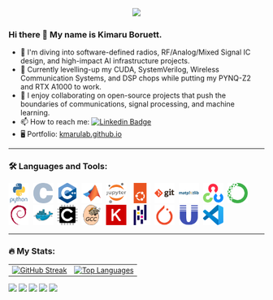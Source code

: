 <!-- Greeting -->
<p align="center">
  <img src="https://capsule-render.vercel.app/api?type=waving&height=130&color=gradient&text=Hello%20There%20😁&reversal=false&fontAlignY=34"/>
</p>

### Hi there 👋 My name is Kimaru Boruett.
- 🔭 I'm diving into software-defined radios, RF/Analog/Mixed Signal IC design, and high-impact AI infrastructure projects.  
- 🌱 Currently levelling-up my CUDA, SystemVerilog, Wireless Communication Systems, and DSP chops while putting my PYNQ-Z2 and RTX A1000 to work.  
- 👯 I enjoy collaborating on open-source projects that push the boundaries of communications, signal processing, and machine learning.  
- 📫 How to reach me: [![Linkedin Badge](https://img.shields.io/badge/LinkedIn-blue?style=flat&logo=Linkedin&logoColor=white)](https://www.linkedin.com/in/ekboruett/)  
- 🖥️ Portfolio: [kmarulab.github.io](https://kmarulab.github.io)  

---

### 🛠️ Languages and Tools:

<div>
  <img src="https://github.com/devicons/devicon/blob/master/icons/python/python-original-wordmark.svg" title="Python" alt="Python" width="40" height="40"/>&nbsp;
  <img src="https://github.com/devicons/devicon/blob/master/icons/c/c-original.svg" title="C" alt="C" width="40" height="40"/>&nbsp;
  <img src="https://github.com/devicons/devicon/blob/master/icons/cplusplus/cplusplus-original.svg" title="C++" alt="C++" width="40" height="40"/>&nbsp;
  <img src="https://github.com/devicons/devicon/blob/master/icons/matlab/matlab-original.svg" title="MATLAB" alt="MATLAB" width="40" height="40"/>&nbsp;
  <img src="https://github.com/devicons/devicon/blob/master/icons/jupyter/jupyter-original-wordmark.svg" title="Jupyter Notebook" alt="Jupyter" width="40" height="40"/>&nbsp;
  <img src="https://github.com/devicons/devicon/blob/master/icons/ubuntu/ubuntu-original.svg" title="ubuntu" alt="ubuntu" width="40" height="40"/>&nbsp;
  <img src="https://github.com/devicons/devicon/blob/master/icons/git/git-original-wordmark.svg" title="Git" alt="Git" width="40" height="40"/>&nbsp;
  <img src="https://github.com/devicons/devicon/blob/master/icons/matplotlib/matplotlib-original-wordmark.svg" title="Matplotlib" alt="Matplotlib" width="40" height="40"/>&nbsp;
  <img src="https://github.com/devicons/devicon/blob/master/icons/opencv/opencv-original.svg" title="OpenCV" alt="OpenCV" width="40" height="40"/>&nbsp;
  <img src="https://github.com/devicons/devicon/blob/master/icons/anaconda/anaconda-original.svg" title="Anaconda" alt="Anaconda" width="40" height="40"/>&nbsp;
  <img src="https://github.com/devicons/devicon/blob/master/icons/debian/debian-original.svg"    title="Debian"   alt="Debian"   width="40" height="40"/>&nbsp;
  <img src="https://github.com/devicons/devicon/blob/master/icons/docker/docker-original.svg"    title="Docker"   alt="Docker"   width="40" height="40"/>&nbsp;
  <img src="https://github.com/devicons/devicon/blob/master/icons/embeddedc/embeddedc-original.svg" title="Embedded C" alt="Embedded C" width="40" height="40"/>&nbsp;
  <img src="https://github.com/devicons/devicon/blob/master/icons/gcc/gcc-original.svg"          title="GCC"      alt="GCC"      width="40" height="40"/>&nbsp;
  <img src="https://github.com/devicons/devicon/blob/master/icons/keras/keras-original.svg"      title="Keras"    alt="Keras"    width="40" height="40"/>&nbsp;
  <img src="https://github.com/devicons/devicon/blob/master/icons/pandas/pandas-original.svg"    title="Pandas"   alt="Pandas"   width="40" height="40"/>&nbsp;
  <img src="https://github.com/devicons/devicon/blob/master/icons/pytorch/pytorch-original.svg"  title="PyTorch"  alt="PyTorch"  width="40" height="40"/>&nbsp;
  <img src="https://github.com/devicons/devicon/blob/master/icons/unix/unix-original.svg"        title="Unix"     alt="Unix"     width="40" height="40"/>&nbsp;
  <img src="https://github.com/devicons/devicon/blob/master/icons/vscode/vscode-original.svg"    title="VSCode"   alt="VSCode"   width="40" height="40"/>&nbsp;
</div>

---

### 🔥 My Stats:

<table>
  <tr>
    <td>
      <!-- GitHub streak stats -->
      <a href="https://git.io/streak-stats">
        <img src="https://streak-stats.demolab.com?user=kmarulab&theme=highcontrast&hide_border=true&date_format=M%20j%5B%2C%20Y%5D" alt="GitHub Streak"/>
      </a>
    </td>
    <td>
      <!-- GitHub top language stats -->
      <a href="https://github.com/anuraghazra/github-readme-stats">
        <img src="https://github-readme-stats.vercel.app/api/top-langs/?username=kmarulab&layout=compact" alt="Top Languages"/>
      </a>
    </td>
  </tr>
</table>

![](http://github-profile-summary-cards.vercel.app/api/cards/profile-details?username=kmarulab&theme=algolia)
![](http://github-profile-summary-cards.vercel.app/api/cards/stats?username=kmarulab&theme=algolia)
![](http://github-profile-summary-cards.vercel.app/api/cards/productive-time?username=kmarulab&theme=algolia&utcOffset=-4)
![](http://github-profile-summary-cards.vercel.app/api/cards/repos-per-language?username=kmarulab&theme=algolia)
![](http://github-profile-summary-cards.vercel.app/api/cards/most-commit-language?username=kmarulab&theme=algolia)

